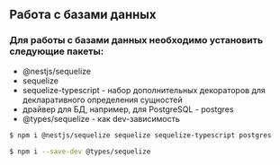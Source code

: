 ## Работа с базами данных

### Для работы с базами данных необходимо установить следующие пакеты:

<ul>
<li>@nestjs/sequelize</li>
<li>sequelize</li>
<li>sequelize-typescript - набор дополнительных декораторов для декларативного определения сущностей</li>
<li>драйвер для БД, например, для PostgreSQL - postgres</li>
<li>@types/sequelize - как dev-зависимость</li>
</ul>

```bash 
$ npm i @nestjs/sequelize sequelize sequelize-typescript postgres
```
```bash
$ npm i --save-dev @types/sequelize
```